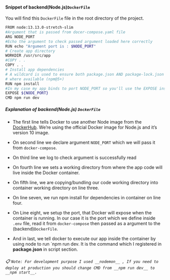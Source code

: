 #### Snippet of backend(Node.js)`DockerFile`

You will find this `DockerFile` file in the root directory of the project.


```bash
FROM node:13.13.0-stretch-slim
#Argument that is passed from docer-compose.yaml file
ARG NODE_PORT
#Echo the argument to check passed argument loaded here correctly
RUN echo "Argument port is : $NODE_PORT"
# Create app directory
WORKDIR /usr/src/app
#COPY . .
COPY . .
# Install app dependencies
# A wildcard is used to ensure both package.json AND package-lock.json are copied
# where available (npm@5+)
RUN npm install
#In my case my app binds to port NODE_PORT so you'll use the EXPOSE instruction to have it mapped by the docker daemon:
EXPOSE ${NODE_PORT}
CMD npm run dev
```

##### Explanation of backend(Node.js) `DockerFile`

- The first line tells Docker to use another Node image from the [DockerHub](https://hub.docker.com/). We’re using the official Docker image for Node.js and it’s version 10 image.

- On second line we declare argument `NODE_PORT` which we will pass it from `docker-compose`.

- On third line we log to check argument is successfully read 

- On fourth line we sets a working directory from where the app code will live inside the Docker container.

- On fifth line, we are copying/bundling our code working directory into container working directory on line three.

- On line seven, we run npm install for dependencies in container on line four.

- On Line eight, we setup the port, that Docker will expose when the container is running. In our case it is the port which we define inside `.env` file, read it from `docker-compose` then passed as a argument to the (backend)`DockerFile`.

- And in last, we tell docker to execute our app inside the container by using node to run `npm run dev. It is the command which I registered in __package.json__ in script section.
###### :clipboard: `Note: For development purpose I used __nodemon__ , If you need to deploy at production you should change CMD from __npm run dev__ to __npm start__.`

